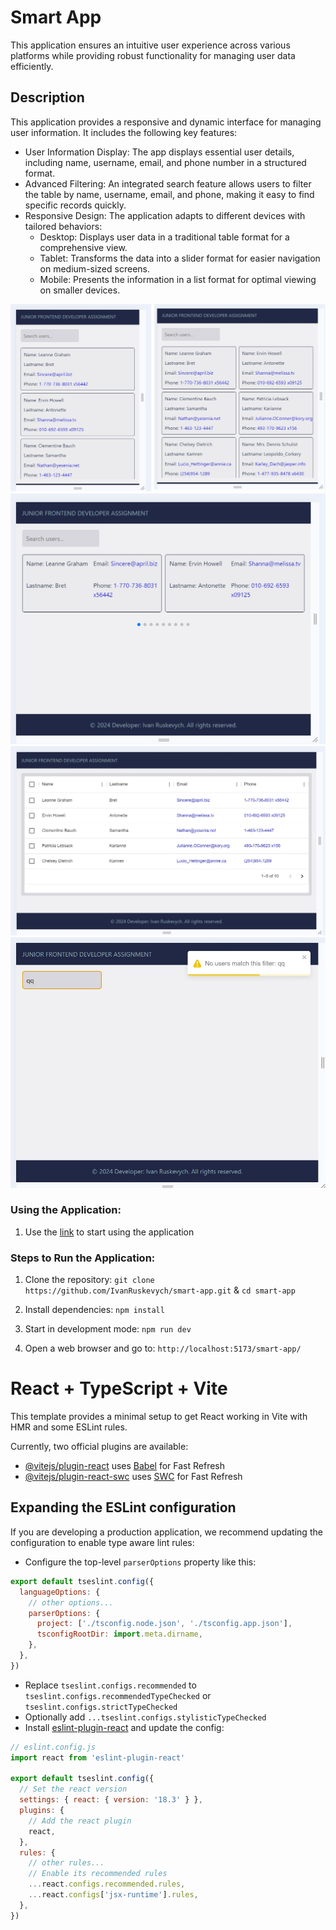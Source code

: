 # Smart App
This application ensures an intuitive user experience across various platforms while providing robust functionality for managing user data efficiently.

## Description
This application provides a responsive and dynamic interface for managing user information. 
It includes the following key features:
 - User Information Display: The app displays essential user details, including name, username, email, and phone number in a structured format.
 - Advanced Filtering: An integrated search feature allows users to filter the table by name, username, email, and phone, making it easy to find specific records quickly.
 - Responsive Design: The application adapts to different devices with tailored behaviors:
   - Desktop: Displays user data in a traditional table format for a comprehensive view.
   - Tablet: Transforms the data into a slider format for easier navigation on medium-sized screens.
   - Mobile: Presents the information in a list format for optimal viewing on smaller devices.

![img.png](public/img-1.png)
![img_1.png](public/img_2.png)
![img_2.png](public/img_3.png)
![img_3.png](public/img_4.png)

 
### Using the Application:
1. Use the [link](https://ivanruskevych.github.io/smart-app/) to start using the application

### Steps to Run the Application:
1. Clone the repository: `git clone https://github.com/IvanRuskevych/smart-app.git` & `cd smart-app`

2. Install dependencies: `npm install`

3. Start in development mode: `npm run dev`

4. Open a web browser and go to: `http://localhost:5173/smart-app/`



# React + TypeScript + Vite

This template provides a minimal setup to get React working in Vite with HMR and some ESLint rules.

Currently, two official plugins are available:

- [@vitejs/plugin-react](https://github.com/vitejs/vite-plugin-react/blob/main/packages/plugin-react/README.md) uses [Babel](https://babeljs.io/) for Fast Refresh
- [@vitejs/plugin-react-swc](https://github.com/vitejs/vite-plugin-react-swc) uses [SWC](https://swc.rs/) for Fast Refresh

## Expanding the ESLint configuration

If you are developing a production application, we recommend updating the configuration to enable type aware lint rules:

- Configure the top-level `parserOptions` property like this:

```js
export default tseslint.config({
  languageOptions: {
    // other options...
    parserOptions: {
      project: ['./tsconfig.node.json', './tsconfig.app.json'],
      tsconfigRootDir: import.meta.dirname,
    },
  },
})
```

- Replace `tseslint.configs.recommended` to `tseslint.configs.recommendedTypeChecked` or `tseslint.configs.strictTypeChecked`
- Optionally add `...tseslint.configs.stylisticTypeChecked`
- Install [eslint-plugin-react](https://github.com/jsx-eslint/eslint-plugin-react) and update the config:

```js
// eslint.config.js
import react from 'eslint-plugin-react'

export default tseslint.config({
  // Set the react version
  settings: { react: { version: '18.3' } },
  plugins: {
    // Add the react plugin
    react,
  },
  rules: {
    // other rules...
    // Enable its recommended rules
    ...react.configs.recommended.rules,
    ...react.configs['jsx-runtime'].rules,
  },
})
```
